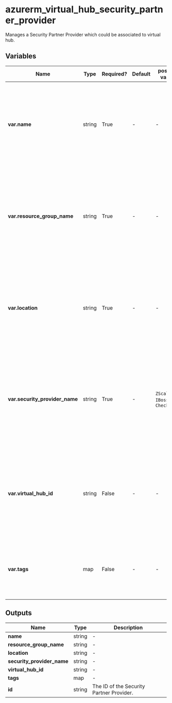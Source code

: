 # azurerm_virtual_hub_security_partner_provider

Manages a Security Partner Provider which could be associated to virtual hub.

## Variables

| Name | Type | Required? | Default  | possible values | Description |
| ---- | ---- | --------- | -------- | ----------- | ----------- |
| **var.name** | string | True | -  |  -  | The name which should be used for this Security Partner Provider. Changing this forces a new resource to be created. | 
| **var.resource_group_name** | string | True | -  |  -  | The name of the Resource Group where the Security Partner Provider should exist. Changing this forces a new resource to be created. | 
| **var.location** | string | True | -  |  -  | The Azure Region where the Security Partner Provider should exist. Changing this forces a new resource to be created. | 
| **var.security_provider_name** | string | True | -  |  `ZScaler`, `IBoss`, `Checkpoint`  | The security provider name. Possible values are `ZScaler`, `IBoss` and `Checkpoint` is allowed. Changing this forces a new resource to be created. | 
| **var.virtual_hub_id** | string | False | -  |  -  | The ID of the Virtual Hub within which this Security Partner Provider should be created. Changing this forces a new resource to be created. | 
| **var.tags** | map | False | -  |  -  | A mapping of tags which should be assigned to the Security Partner Provider. | 



## Outputs

| Name | Type | Description |
| ---- | ---- | --------- | 
| **name** | string  | - | 
| **resource_group_name** | string  | - | 
| **location** | string  | - | 
| **security_provider_name** | string  | - | 
| **virtual_hub_id** | string  | - | 
| **tags** | map  | - | 
| **id** | string  | The ID of the Security Partner Provider. | 